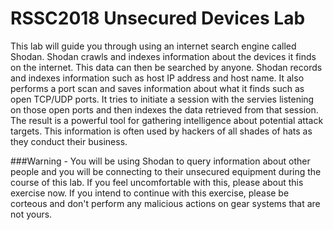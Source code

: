 # RSSC2018 Unsecured Devices Lab

This lab will guide you through using an internet search engine called Shodan. Shodan crawls and indexes information about the devices it finds on the internet. This data can then be searched by anyone. Shodan records and indexes information such as host IP address and host name. It also performs a port scan and saves information about what it finds such as open TCP/UDP ports. It tries to initiate a session with the servies listening on those open ports and then indexes the data retrieved from that session.  The result is a powerful tool for gathering intelligence about potential attack targets. This information is often used by hackers of all shades of hats as they conduct their business.

###Warning - You will be using Shodan to query information about other people and you will be connecting to their unsecured equipment during the course of this lab. If you feel uncomfortable with this, please about this exercise now. If you intend to continue with this exercise, please be corteous and don't perform any malicious actions on gear systems that are not yours.

